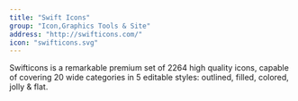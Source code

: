 ```yaml
---
title: "Swift Icons"
group: "Icon,Graphics Tools & Site"
address: "http://swifticons.com/"
icon: "swifticons.svg"
---
```

Swifticons is a remarkable premium set of 2264 high quality icons, capable of covering 20 wide categories in 5 editable styles: outlined, filled, colored, jolly & flat.
